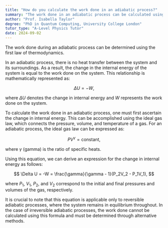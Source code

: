```yaml
---
title: "How do you calculate the work done in an adiabatic process?"
summary: "The work done in an adiabatic process can be calculated using the first law of thermodynamics."
author: "Prof. Isabella Taylor"
degree: "PhD in Quantum Computing, University College London"
tutor_type: "A-Level Physics Tutor"
date: 2024-09-02
---
```


The work done during an adiabatic process can be determined using the first law of thermodynamics.

In an adiabatic process, there is no heat transfer between the system and its surroundings. As a result, the change in the internal energy of the system is equal to the work done on the system. This relationship is mathematically represented as:

$$
\Delta U = -W,
$$

where $\Delta U$ denotes the change in internal energy and $W$ represents the work done on the system.

To calculate the work done in an adiabatic process, one must first ascertain the change in internal energy. This can be accomplished using the ideal gas law, which connects the pressure, volume, and temperature of a gas. For an adiabatic process, the ideal gas law can be expressed as:

$$
PV^\gamma = \text{constant},
$$

where $\gamma$ (gamma) is the ratio of specific heats.

Using this equation, we can derive an expression for the change in internal energy as follows:

$$
\Delta U = -W = \frac{\gamma}{\gamma - 1}(P_2V_2 - P_1V_1),
$$

where $P_1$, $V_1$, $P_2$, and $V_2$ correspond to the initial and final pressures and volumes of the gas, respectively.

It is crucial to note that this equation is applicable only to reversible adiabatic processes, where the system remains in equilibrium throughout. In the case of irreversible adiabatic processes, the work done cannot be calculated using this formula and must be determined through alternative methods.
    